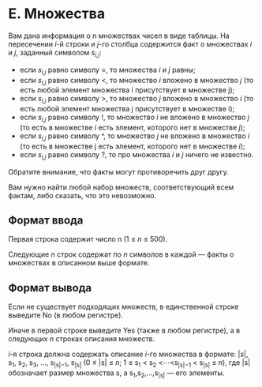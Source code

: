 # E. Множества


Вам дана информация о n множествах чисел в виде таблицы. На пересечении _i_-й строки и _j_-го столбца содержится факт о множествах _i_ и _j_, заданный символом _s<sub>i,j</sub>_:

- если _s<sub>i,j</sub>_ равно символу =, то множества _i_ и _j_ равны;
- если _s<sub>i,j</sub>_ равно символу <, то множество _i_ вложено в множество _j_ (то есть любой элемент множества i присутствует в множестве j);
- если _s<sub>i,j</sub>_ равно символу >, то множество _j_ вложено в множество _i_ (то есть любой элемент множества j присутствует в множестве i);
- если _s<sub>i,j</sub>_ равно символу !, то множество _i_ не вложено в множество _j_ (то есть в множестве _i_ есть элемент, которого нет в множестве _j_);
- если _s<sub>i,j</sub>_ равно символу ^, то множество _j_ не вложено в множество _i_ (то есть в множестве j есть элемент, которого нет в множестве _i_);
- если _s<sub>i,j</sub>_ равно символу ?, то про множества _i_ и _j_ ничего не известно.
 
Обратите внимание, что факты могут противоречить друг другу.

Вам нужно найти любой набор множеств, соответствующий всем фактам, либо сказать, что это невозможно.


## Формат ввода

Первая строка содержит число n (1 ≤ _n_ ≤ 500).

Следующие _n_ строк содержат по _n_ символов в каждой — факты о множествах в описанном выше формате.


## Формат вывода

Если не существует подходящих множеств, в единственной строке выведите No (в любом регистре).

Иначе в первой строке выведите Yes (также в любом регистре), а в следующих _n_ строках описания множеств.

_i_-я строка должна содержать описание _i_-го множества в формате: |_s_|, s<sub>1</sub>, s<sub>2</sub>, s<sub>3</sub>, …, s<sub>|s|−1</sub>, s<sub>|s|</sub> (0 ≤ |s| ≤ _n_; 1 ≤ s<sub>1</sub> < s<sub>2</sub> <⋯<s<sub>|s|−1</sub> < s<sub>|s|</sub> ≤ n), где |s| обозначает размер множества s, а s<sub>1</sub>,s<sub>2</sub>,…,s<sub>|s|</sub> — его элементы. 
